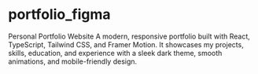 # portfolio_figma
Personal Portfolio Website A modern, responsive portfolio built with React, TypeScript, Tailwind CSS, and Framer Motion. It showcases my projects, skills, education, and experience with a sleek dark theme, smooth animations, and mobile-friendly design.
